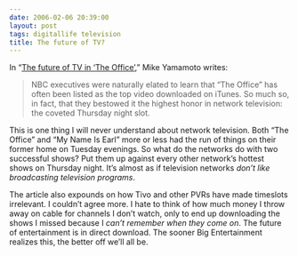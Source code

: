 ```yaml
---
date: 2006-02-06 20:39:00
layout: post
tags: digitallife television
title: The future of TV?
---
```


In “[The future of TV in ‘The Office’](http://news.com.com/2061-11199_3-6035774.html?part=rss&tag=6035774&subj=news),” Mike Yamamoto writes:

> NBC executives were naturally elated to learn that “The Office” has often been listed as the top video downloaded on iTunes. So much so, in fact, that they bestowed it the highest honor in network television: the coveted Thursday night slot.

This is one thing I will never understand about network television. Both “The Office” and “My Name Is Earl” more or less had the run of things on their former home on Tuesday evenings. So what do the networks do with two successful shows? Put them up against every other network’s hottest shows on Thursday night. It’s almost as if television networks _don’t like broadcasting television programs_.

The article also expounds on how Tivo and other PVRs have made timeslots irrelevant. I couldn’t agree more. I hate to think of how much money I throw away on cable for channels I don’t watch, only to end up downloading the shows I missed because I _can’t remember when they come on_. The future of entertainment is in direct download. The sooner Big Entertainment realizes this, the better off we’ll all be.